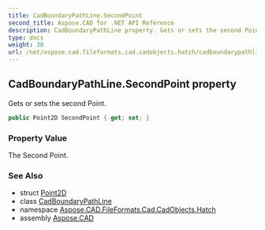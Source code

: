 ```yaml
---
title: CadBoundaryPathLine.SecondPoint
second_title: Aspose.CAD for .NET API Reference
description: CadBoundaryPathLine property. Gets or sets the second Point
type: docs
weight: 30
url: /net/aspose.cad.fileformats.cad.cadobjects.hatch/cadboundarypathline/secondpoint/
---
```

## CadBoundaryPathLine.SecondPoint property

Gets or sets the second Point.

```csharp
public Point2D SecondPoint { get; set; }
```

### Property Value

The Second Point.

### See Also

* struct [Point2D](../../point2d/)
* class [CadBoundaryPathLine](../)
* namespace [Aspose.CAD.FileFormats.Cad.CadObjects.Hatch](../../cadboundarypathline/)
* assembly [Aspose.CAD](../../../)


